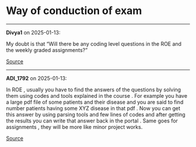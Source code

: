 # Way of conduction of exam


---

**Divya1** on 2025-01-13:

My doubt is that “Will there be any coding level questions in the ROE and the weekly graded assignments?”

[Source](https://discourse.onlinedegree.iitm.ac.in/t/way-of-conduction-of-exam/163144/1)

---

**ADI_1792** on 2025-01-13:

In ROE , usually you have to find the answers of the questions by solving them using codes and tools explained in the course .
For example you have a large pdf file of some patients and their disease and you are said to find number patients having some XYZ disease in that pdf . Now you can get this answer by using parsing tools and few lines of codes and after getting the results you can write that answer back in the portal .
Same goes for assignments , they will be more like minor project works.

[Source](https://discourse.onlinedegree.iitm.ac.in/t/way-of-conduction-of-exam/163144/2)
